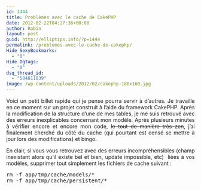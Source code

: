 ```yaml
---
id: 1444
title: Problèmes avec le cache de CakePHP
date: 2012-02-22T04:27:36+00:00
author: Robin
layout: post
guid: http://elliptips.info/?p=1444
permalink: /problemes-avec-le-cache-de-cakephp/
Hide SexyBookmarks:
  - "0"
Hide OgTags:
  - "0"
dsq_thread_id:
  - "584811839"
image: /wp-content/uploads/2012/02/cakephp-180x160.jpg
---
```

<p style="text-align: justify;">
  Voici un petit billet rapide qui je pense pourra servir à d’autres. Je travaille en ce moment sur un projet construit à l’aide du framework CakePHP. Après la modification de la structure d’une de mes tables, je me suis retrouvé avec des erreurs inexplicables concernant mon modèle. Après plusieurs minutes à vérifier encore et encore mon code, <del>le tout de manière très zen</del>, j’ai finalement cherché du côté du cache (qui pourtant est censé se mettre à jour lors des modifications) et bingo.
</p>

<p style="text-align: justify;">
  En clair, si vous vous retrouvez avec des erreurs incompréhensibles (champ inexistant alors qu’il existe bel et bien, update impossible, etc)  liées à vos modèles, supprimer tout simplement les fichiers de cache suivant :
</p>

<pre class="brush:shell crayon-selected">rm -f app/tmp/cache/models/*
rm -f app/tmp/cache/persistent/*</pre>